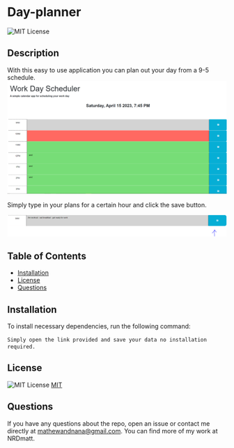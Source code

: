 # Day-planner

![MIT License](https://img.shields.io/badge/License-MIT-yellow.svg)


## Description


With this easy to use application you can plan out your day from a 9-5 schedule.
![](2023-04-15-19-46-48.png)

Simply type in your plans for a certain hour and click the save button.

![](2023-04-15-19-48-38.png)


## Table of Contents


- [Installation](#installation)
- [License](#license)
- [Questions](#questions)


## Installation


To install necessary dependencies, run the following command:


```
Simply open the link provided and save your data no installation required.
```


## License

![MIT License](https://img.shields.io/badge/License-MIT-yellow.svg) [MIT](https://opensource.org/licenses/MIT)

## Questions


If you have any questions about the repo, open an issue or contact me directly at mathewandnana@gmail.com. You can find more of my work at NRDmatt.

